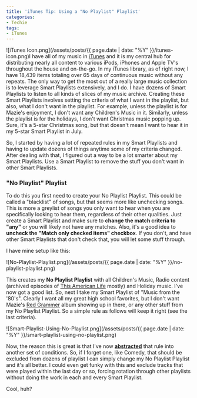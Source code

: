 ```yaml
---
title: 'iTunes Tip: Using a "No Playlist" Playlist'
categories:
- Techie
tags:
- iTunes
---
```


![iTunes Icon.png](/assets/posts/{{ page.date | date: "%Y" }}/itunes-icon.png)I have all of my music in [iTunes](http://www.apple.com/itunes/) and it is my central hub for distributing nearly all content to various iPods, iPhones and Apple TV's throughout the house and on-the-go. In my iTunes library, as of right now, I have 18,439 items totaling over 65 days of continuous music without any repeats. The only way to get the most out of a really large music collection is to leverage Smart Playlists extensively, and I do.
I have dozens of Smart Playlists to listen to all kinds of slices of my music archive. Creating these Smart Playlists involves setting the criteria of what I want in the playlist, but also, what I don't want in the playlist. For example, unless the playlist is for Mazie's enjoyment, I don't want any Children's Music in it. Similarly, unless the playlist is for the holidays, I don't want Christmas music popping up. Sure, it's a 5-star Christmas song, but that doesn't mean I want to hear it in my 5-star Smart Playlist in July.

So, I started by having a lot of repeated rules in my Smart Playlists and having to update dozens of things anytime some of my criteria changed. After dealing with that, I figured out a way to be a lot smarter about my Smart Playlists. Use a Smart Playlist to remove the stuff you don't want in other Smart Playlists.

### "No Playlist" Playlist

To do this you first need to create your No Playlist Playlist. This could be called a "blacklist" of songs, but that seems more like unchecking songs. This is more a greylist of songs you only want to hear when you are specifically looking to hear them, regardless of their other qualities. Just create a Smart Playlist and make sure to **change the match criteria to "any"** or you will likely not have any matches. Also, it's a good idea to **uncheck the "Match only checked items" checkbox**. If you don't, and have other Smart Playlists that don't check that, you will let some stuff through.

I have mine setup like this:

![No-Playlist-Playlist.png](/assets/posts/{{ page.date | date: "%Y" }}/no-playlist-playlist.png)

This creates my **No Playlist Playlist** with all Children's Music, Radio content (archived episodes of [This American Life](http://www.thislife.org/) mostly) and Holiday music. I've now got a good list. So, next I take my Smart Playlist of "Music from the '80's". Clearly I want all my great high school favorites, but I don't want Mazie's [Red Grammer](http://www.redgrammer.com/) album showing up in there, or any other stuff from my No Playlist Playlist. So a simple rule as follows will keep it right (see the last criteria).

![Smart-Playlist-Using-No-Playlist.png](/assets/posts/{{ page.date | date: "%Y" }}/smart-playlist-using-no-playlist.png)

Now, the reason this is great is that I've now **[abstracted](http://en.wiktionary.org/wiki/abstracted)** that rule into another set of conditions. So, if I forget one, like Comedy, that should be excluded from dozens of playlist I can simply change my No Playlist Playlist and it's all better. I could even get funky with this and exclude tracks that were played within the last day or so, forcing rotation through other playlists without doing the work in each and every Smart Playlist.

Cool, huh?
